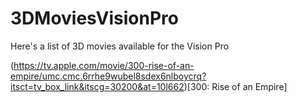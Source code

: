 # 3DMoviesVisionPro
Here's a list of 3D movies available for the Vision Pro

(https://tv.apple.com/movie/300-rise-of-an-empire/umc.cmc.6rrhe9wubel8sdex6nlboycrq?itsct=tv_box_link&itscg=30200&at=10l662)[300: Rise of an Empire]

